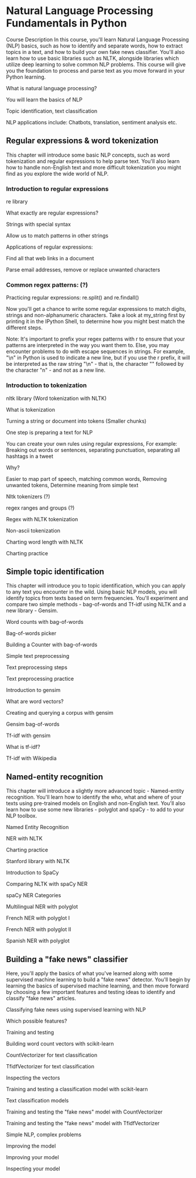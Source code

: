 # Natural Language Processing Fundamentals in Python

Course Description
In this course, you'll learn Natural Language Processing (NLP) basics, such as how to identify and separate words, how to extract topics in a text, and how to build your own fake news classifier. You'll also learn how to use basic libraries such as NLTK, alongside libraries which utilize deep learning to solve common NLP problems. This course will give you the foundation to process and parse text as you move forward in your Python learning.

What is natural language processing?

You will learn the basics of NLP

Topic identification, text classification

NLP applications include:
Chatbots, translation, sentiment analysis etc.


## Regular expressions & word tokenization

This chapter will introduce some basic NLP concepts, such as word tokenization and regular expressions to help parse text. You'll also learn how to handle non-English text and more difficult tokenization you might find as you explore the wide world of NLP.

### Introduction to regular expressions

re library 

What exactly are regular expressions?

Strings with special syntax

Allow us to match patterns in other strings

Applications of regular expressions: 

Find all that web links in a document

Parse email addresses, remove or replace unwanted characters

### Common regex patterns: (?)

Practicing regular expressions: re.split() and re.findall()

Now you'll get a chance to write some regular expressions to match digits, strings and non-alphanumeric characters. Take a look at my_string first by printing it in the IPython Shell, to determine how you might best match the different steps.

Note: It's important to prefix your regex patterns with r to ensure that your patterns are interpreted in the way you want them to. Else, you may encounter problems to do with escape sequences in strings. For example, "\n" in Python is used to indicate a new line, but if you use the r prefix, it will be interpreted as the raw string "\n" - that is, the character "\" followed by the character "n" - and not as a new line.

### Introduction to tokenization

nltk library (Word tokenization with NLTK)

What is tokenization

Turning a string or document into tokens (Smaller chunks)

One step is preparing a text for NLP

You can create your own rules using regular expressions, For example: Breaking out words or sentences, separating punctuation, separating all hashtags in a tweet 

Why?

Easier to map part of speech, matching common words, Removing unwanted tokens, Determine meaning from simple text

Nltk tokenizers (?)

regex ranges and groups (?)

Regex with NLTK tokenization

Non-ascii tokenization

Charting word length with NLTK

Charting practice


## Simple topic identification

This chapter will introduce you to topic identification, which you can apply to any text you encounter in the wild. Using basic NLP models, you will identify topics from texts based on term frequencies. You'll experiment and compare two simple methods - bag-of-words and Tf-idf using NLTK and a new library - Gensim.

Word counts with bag-of-words

Bag-of-words picker

Building a Counter with bag-of-words

Simple text preprocessing

Text preprocessing steps

Text preprocessing practice

Introduction to gensim

What are word vectors?

Creating and querying a corpus with gensim

Gensim bag-of-words

Tf-idf with gensim

What is tf-idf?

Tf-idf with Wikipedia

## Named-entity recognition

This chapter will introduce a slightly more advanced topic - Named-entity recognition. You'll learn how to identify the who, what and where of your texts using pre-trained models on English and non-English text. You'll also learn how to use some new libraries - polyglot and spaCy - to add to your NLP toolbox.



Named Entity Recognition

NER with NLTK

Charting practice

Stanford library with NLTK

Introduction to SpaCy

Comparing NLTK with spaCy NER

spaCy NER Categories

Multilingual NER with polyglot

French NER with polyglot I

French NER with polyglot II

Spanish NER with polyglot


## Building a "fake news" classifier

Here, you'll apply the basics of what you've learned along with some supervised machine learning to build a "fake news" detector. You'll begin by learning the basics of supervised machine learning, and then move forward by choosing a few important features and testing ideas to identify and classify "fake news" articles. 


Classifying fake news using supervised learning with NLP

Which possible features?

Training and testing

Building word count vectors with scikit-learn


CountVectorizer for text classification

TfidfVectorizer for text classification

Inspecting the vectors


Training and testing a classification model with scikit-learn

Text classification models

Training and testing the "fake news" model with CountVectorizer

Training and testing the "fake news" model with TfidfVectorizer

Simple NLP, complex problems

Improving the model

Improving your model

Inspecting your model

